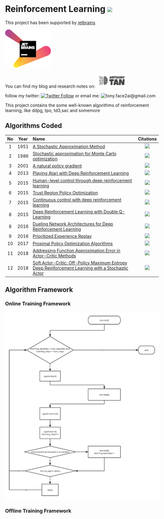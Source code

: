 # Reinforcement Learning ![](https://img.shields.io/github/stars/Tony-Tan/Reinforcement-Learning?style=social)
This project has been supported by 
[jetbrains](https://www.jetbrains.com/) 


[![](./jetbrains-variant-2.png)](https://www.jetbrains.com/) 

You can find my blog and research notes on: [![website_online](./logo_online.png)](https://anthony-tan.com)

follow my twitter: 
[![Twitter Follow](https://img.shields.io/twitter/follow/anthony_tan?color=1DA1F2&logo=twitter&style=for-the-badge)](https://twitter.com/anthony_s_tan)
or email me:
![tony.face2ai@gmail.com](mailto://tony.face2ai@gmail.com)

This project contains the some well-known algorithms of reinforcement learning, like ddpg, tpo, td3,sac and somemore 

## Algorithms Coded
<!----![](https://img.shields.io/badge/dynamic/json?label=Citation&query=citationCount&url=https%3A%2F%2Fapi.semanticscholar.org%2Fgraph%2Fv1%2Fpaper%2F________________%3Ffields%3DcitationCount)--->

| No  | Year | Name                                                                                                             |                                                                                                       Citations                                                                                                       |
|:---:|:----:|:-----------------------------------------------------------------------------------------------------------------|:---------------------------------------------------------------------------------------------------------------------------------------------------------------------------------------------------------------------:|
|  1  | 1951 | [A Stochastic Approximation Method](./robbins_monro)                                                             | ![](https://img.shields.io/badge/dynamic/json?label=Citation&query=citationCount&url=https%3A%2F%2Fapi.semanticscholar.org%2Fgraph%2Fv1%2Fpaper%2F34ddd8865569c2c32dec9bf7ffc817ff42faaa01%3Ffields%3DcitationCount)  | 
|  2  | 1986 | [Stochastic approximation for Monte Carlo optimization](./Stochastic_Approximation_for_Monte_Carlo_Optimization) | ![](https://img.shields.io/badge/dynamic/json?label=Citation&query=citationCount&url=https%3A%2F%2Fapi.semanticscholar.org%2Fgraph%2Fv1%2Fpaper%2F08bcd967e6ca896eb85d6e03561aabf138df65d1%3Ffields%3DcitationCount)  |  
|  3  | 2001 | [A natural policy gradient](./trpo_npg)                                                                          | ![](https://img.shields.io/badge/dynamic/json?label=Citation&query=citationCount&url=https%3A%2F%2Fapi.semanticscholar.org%2Fgraph%2Fv1%2Fpaper%2Fb18833db0de9393d614d511e60821a1504fc6cd1%3Ffields%3DcitationCount)  |
|  4  | 2013 | [Playing Atari with Deep Reinforcement Learning](./dqn)                                                          | ![](https://img.shields.io/badge/dynamic/json?label=Citation&query=citationCount&url=https%3A%2F%2Fapi.semanticscholar.org%2Fgraph%2Fv1%2Fpaper%2F2319a491378867c7049b3da055c5df60e1671158%3Ffields%3DcitationCount)  | 
|  5  | 2015 | [Human-level control through deep reinforcement learning](./dqn)                                                 | ![](https://img.shields.io/badge/dynamic/json?label=Citation&query=citationCount&url=https%3A%2F%2Fapi.semanticscholar.org%2Fgraph%2Fv1%2Fpaper%2Fe0e9a94c4a6ba219e768b4e59f72c18f0a22e23d%3Ffields%3DcitationCount)  |
|  6  | 2015 | [Trust Region Policy Optimization](./trpo_npg)                                                                   | ![](https://img.shields.io/badge/dynamic/json?label=Citation&query=citationCount&url=https%3A%2F%2Fapi.semanticscholar.org%2Fgraph%2Fv1%2Fpaper%2F66cdc28dc084af6507e979767755e99fe0b46b39%3Ffields%3DcitationCount)  |
|  7  | 2015 | [Continuous control with deep reinforcement learning](./ddpg)                                                    | ![](https://img.shields.io/badge/dynamic/json?label=Citation&query=citationCount&url=https%3A%2F%2Fapi.semanticscholar.org%2Fgraph%2Fv1%2Fpaper%2F024006d4c2a89f7acacc6e4438d156525b60a98f%3Ffields%3DcitationCount)  |
|  8  | 2015 | [Deep Reinforcement Learning with Double Q-Learning](./double_dqn)                                               | ![](https://img.shields.io/badge/dynamic/json?label=Citation&query=citationCount&url=https%3A%2F%2Fapi.semanticscholar.org%2Fgraph%2Fv1%2Fpaper%2F3b9732bb07dc99bde5e1f9f75251c6ea5039373e%3Ffields%3DcitationCount)  |
|  8  | 2016 | [Dueling Network Architectures for Deep Reinforcement Learning](./dueling_network)                               | ![](https://img.shields.io/badge/dynamic/json?label=Citation&query=citationCount&url=https%3A%2F%2Fapi.semanticscholar.org%2Fgraph%2Fv1%2Fpaper%2F4c05d7caa357148f0bbd61720bdd35f0bc05eb81%3Ffields%3DcitationCount)  |
|  9  | 2016 | [Prioritized Experience Replay](./proportional_prioritization)                                                   | ![](https://img.shields.io/badge/dynamic/json?label=Citation&query=citationCount&url=https%3A%2F%2Fapi.semanticscholar.org%2Fgraph%2Fv1%2Fpaper%2Fc6170fa90d3b2efede5a2e1660cb23e1c824f2ca%3Ffields%3DcitationCount)  |
| 10  | 2017 | [Proximal Policy Optimization Algorithms](./ppo)                                                                 | ![](https://img.shields.io/badge/dynamic/json?label=Citation&query=citationCount&url=https%3A%2F%2Fapi.semanticscholar.org%2Fgraph%2Fv1%2Fpaper%2Fdce6f9d4017b1785979e7520fd0834ef8cf02f4b%3Ffields%3DcitationCount)  |
| 11  | 2018 | [Addressing Function Approximation Error in Actor-Critic Methods](./td3)                                         | ![](https://img.shields.io/badge/dynamic/json?label=Citation&query=citationCount&url=https%3A%2F%2Fapi.semanticscholar.org%2Fgraph%2Fv1%2Fpaper%2F4debb99c0c63bfaa97dd433bc2828e4dac81c48b%3Ffields%3DcitationCount)  |
| 12  | 2018 | [Soft Actor-Critic: Off-Policy Maximum Entropy Deep Reinforcement Learning with a Stochastic Actor](./sac)       | ![](https://img.shields.io/badge/dynamic/json?label=Citation&query=citationCount&url=https%3A%2F%2Fapi.semanticscholar.org%2Fgraph%2Fv1%2Fpaper%2F811df72e210e20de99719539505da54762a11c6d%3Ffields%3DcitationCount)  |


## Algorithm Framework
### Online Training Framework
![](./doc/rl%20training.svg)
### Offline Training Framework







